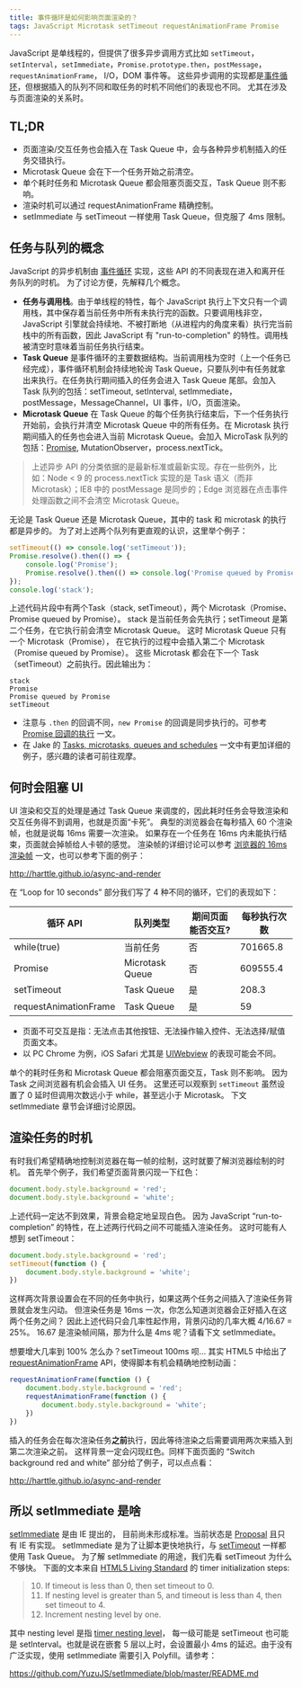 ```yaml
---
title: 事件循环是如何影响页面渲染的？
tags: JavaScript Microtask setTimeout requestAnimationFrame Promise
---
```


JavaScript 是单线程的，但提供了很多异步调用方式比如
`setTimeout`，`setInterval`，`setImmediate`，`Promise.prototype.then`，`postMessage`，`requestAnimationFrame`，
I/O，DOM 事件等。
这些异步调用的实现都是[事件循环][event-loop]，但根据插入的队列不同和取任务的时机不同他们的表现也不同。
尤其在涉及与页面渲染的关系时。

## TL;DR

* 页面渲染/交互任务也会插入在 Task Queue 中，会与各种异步机制插入的任务交错执行。
* Microtask Queue 会在下一个任务开始之前清空。
* 单个耗时任务和 Microtask Queue 都会阻塞页面交互，Task Queue 则不影响。
* 渲染时机可以通过 requestAnimationFrame 精确控制。
* setImmediate 与 setTimeout 一样使用 Task Queue，但克服了 4ms 限制。

<!--more-->

## 任务与队列的概念

JavaScript 的异步机制由 [事件循环][event-loop] 实现，这些 API 的不同表现在进入和离开任务队列的时机。
为了讨论方便，先解释几个概念。

* **任务与调用栈**。由于单线程的特性，每个 JavaScript 执行上下文只有一个调用栈，其中保存着当前任务中所有未执行完的函数。只要调用栈非空，JavaScript 引擎就会持续地、不被打断地（从进程内的角度来看）执行完当前栈中的所有函数，因此 JavaScript 有 "run-to-completion" 的特性。调用栈被清空时意味着当前任务执行结束。
* **Task Queue** 是事件循环的主要数据结构。当前调用栈为空时（上一个任务已经完成），事件循环机制会持续地轮询 Task Queue，只要队列中有任务就拿出来执行。在任务执行期间插入的任务会进入 Task Queue 尾部。会加入 Task 队列的包括：setTimeout, setInterval, setImmediate，postMessage，MessageChannel，UI 事件，I/O，页面渲染。
* **Microtask Queue** 在 Task Queue 的每个任务执行结束后，下一个任务执行开始前，会执行并清空 Microtask Queue 中的所有任务。在 Microtask 执行期间插入的任务也会进入当前 Microtask Queue。会加入 MicroTask 队列的包括：[Promise](/2016/08/10/promise.html), MutationObserver，process.nextTick。

> 上述异步 API 的分类依据的是最新标准或最新实现。存在一些例外，比如：Node &lt; 9 的 process.nextTick 实现的是 Task 语义（而非 Microtask）；IE8 中的 postMessage 是同步的；Edge 浏览器在点击事件处理函数之间不会清空 Microtask Queue。

无论是 Task Queue 还是 Microtask Queue，其中的 task 和 microtask 的执行都是异步的。
为了对上述两个队列有更直观的认识，这里举个例子：

```javascript
setTimeout(() => console.log('setTimeout'));
Promise.resolve().then(() => {
    console.log('Promise');
    Promise.resolve().then(() => console.log('Promise queued by Promise'));
});
console.log('stack');
```

上述代码片段中有两个Task（stack, setTimeout），两个 Microtask（Promise、Promise queued by Promise）。
stack 是当前任务会先执行；setTimeout 是第二个任务，在它执行前会清空 Microtask Queue。
这时 Microtask Queue 只有一个 Microtask（Promise），
在它执行的过程中会插入第二个 Microtask（Promise queued by Promise）。
这些 Microtask 都会在下一个 Task（setTimeout）之前执行。因此输出为：

```
stack
Promise
Promise queued by Promise
setTimeout
```

* 注意与 `.then` 的回调不同，`new Promise` 的回调是同步执行的。可参考 [Promise 回调的执行](/2017/06/26/promise-callback-execution.html) 一文。
* 在 Jake 的 [Tasks, microtasks, queues and schedules](https://jakearchibald.com/2015/tasks-microtasks-queues-and-schedules/) 一文中有更加详细的例子，感兴趣的读者可前往观摩。

## 何时会阻塞 UI

UI 渲染和交互的处理是通过 Task Queue 来调度的，因此耗时任务会导致渲染和交互任务得不到调用，也就是页面“卡死”。
典型的浏览器会在每秒插入 60 个渲染帧，也就是说每 16ms 需要一次渲染。
如果存在一个任务在 16ms 内未能执行结束，页面就会掉帧给人卡顿的感觉。
渲染帧的详细讨论可以参考 [浏览器的 16ms 渲染帧](/2017/08/15/browser-render-frame.html) 一文，也可以参考下面的例子：

<http://harttle.github.io/async-and-render>

在 “Loop for 10 seconds” 部分我们写了 4 种不同的循环，它们的表现如下：

循环 API | 队列类型 | 期间页面能否交互? | 每秒执行次数
--- | --- | --- | ---
while(true) | 当前任务 | 否 | 701665.8
Promise | Microtask Queue | 否 | 609555.4
setTimeout | Task Queue | 是 | 208.3
requestAnimationFrame | Task Queue | 是 | 59

* 页面不可交互是指：无法点击其他按钮、无法操作输入控件、无法选择/赋值页面文本。
* 以 PC Chrome 为例，iOS Safari 尤其是 [UIWebview](/2018/06/23/uiwebview-bugs.html) 的表现可能会不同。

单个的耗时任务和 Microtask Queue 都会阻塞页面交互，Task 则不影响。
因为 Task 之间浏览器有机会会插入 UI 任务。
这里还可以观察到 `setTimeout` 虽然设置了 0 延时但调用次数远小于 while，甚至远小于 Microtask。
下文 setImmediate 章节会详细讨论原因。

## 渲染任务的时机

有时我们希望精确地控制浏览器在每一帧的绘制，这时就要了解浏览器绘制的时机。
首先举个例子，我们希望页面背景闪现一下红色：

```javascript
document.body.style.background = 'red';
document.body.style.background = 'white';
```

上述代码一定达不到效果，背景会稳定地呈现白色。
因为 JavaScript “run-to-completion” 的特性，在上述两行代码之间不可能插入渲染任务。
这时可能有人想到 setTimeout：

```javascript
document.body.style.background = 'red';
setTimeout(function () {
    document.body.style.background = 'white';
})
```

这样两次背景设置会在不同的任务中执行，如果这两个任务之间插入了渲染任务背景就会发生闪动。
但渲染任务是 16ms 一次，你怎么知道浏览器会正好插入在这两个任务之间？
因此上述代码只会几率性起作用，背景闪动的几率大概 4/16.67 = 25%。
16.67 是渲染帧间隔，那为什么是 4ms 呢？请看下文 setImmediate。

想要增大几率到 100% 怎么办？setTimeout 100ms 呗… 
其实 HTML5 中给出了 [requestAnimationFrame][requestAnimationFrame] API，使得脚本有机会精确地控制动画：

```javascript
requestAnimationFrame(function () {
    document.body.style.background = 'red';
    requestAnimationFrame(function () {
        document.body.style.background = 'white';
    })
})
```

插入的任务会在每次渲染任务**之前**执行，因此等待渲染之后需要调用两次来插入到第二次渲染之前。
这样背景一定会闪现红色。同样下面页面的 “Switch background red and white” 部分给了例子，可以点点看：

<http://harttle.github.io/async-and-render>

## 所以 setImmediate 是啥

[setImmediate][setImmediate] 是由 IE 提出的，
目前尚未形成标准。当前状态是 [Proposal][setImmediate-proposal] 且只有 IE 有实现。
setImmediate 是为了让脚本更快地执行，与 [setTimeout][setTimeout] 一样都使用 Task Queue。
为了解 setImmediate 的用途，我们先看 setTimeout 为什么不够快。
下面的文本来自 [HTML5 Living Standard](https://html.spec.whatwg.org/multipage/timers-and-user-prompts.html#dom-settimeout) 的 timer initialization steps:

> 10. If timeout is less than 0, then set timeout to 0.
> 11. If nesting level is greater than 5, and timeout is less than 4, then set timeout to 4.
> 12. Increment nesting level by one. 

其中 nesting level 是指 [timer nesting level](https://html.spec.whatwg.org/multipage/timers-and-user-prompts.html#timer-nesting-level)，
每一级可能是 setTimeout 也可能是 setInterval。也就是说在嵌套 5 层以上时，会设置最小 4ms 的延迟。由于没有广泛实现，使用 setImmediate 需要引入 Polyfill。请参考：

<https://github.com/YuzuJS/setImmediate/blob/master/README.md>

[event-loop]: https://html.spec.whatwg.org/multipage/webappapis.html#event-loop-processing-model
[setTimeout]: https://developer.mozilla.org/zh-CN/docs/Web/API/Window/setTimeout
[setImmediate]: https://developer.mozilla.org/zh-CN/docs/Web/API/Window/setImmediate
[setImmediate-proposal]: https://dvcs.w3.org/hg/webperf/raw-file/tip/specs/setImmediate/Overview.html#sec-efficient-script-yielding
[requestAnimationFrame]: https://developer.mozilla.org/zh-CN/docs/Web/API/Window/requestAnimationFrame

